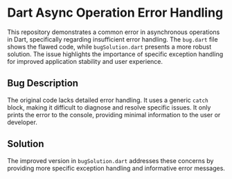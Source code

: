 # Dart Async Operation Error Handling

This repository demonstrates a common error in asynchronous operations in Dart, specifically regarding insufficient error handling. The `bug.dart` file shows the flawed code, while `bugSolution.dart` presents a more robust solution.  The issue highlights the importance of specific exception handling for improved application stability and user experience.

## Bug Description

The original code lacks detailed error handling. It uses a generic `catch` block, making it difficult to diagnose and resolve specific issues.  It only prints the error to the console, providing minimal information to the user or developer.

## Solution

The improved version in `bugSolution.dart` addresses these concerns by providing more specific exception handling and informative error messages.